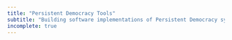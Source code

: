 ```yaml
---
title: "Persistent Democracy Tools"
subtitle: "Building software implementations of Persistent Democracy systems."
incomplete: true
---
```

